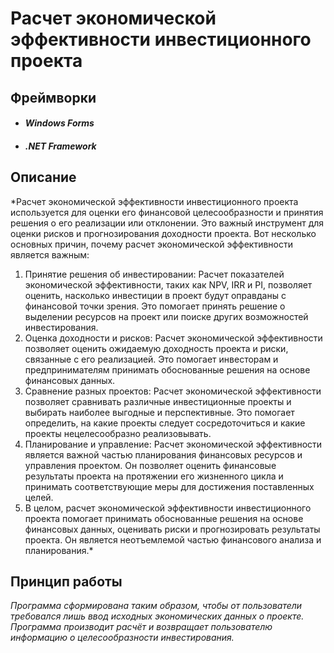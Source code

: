 # Расчет экономической эффективности инвестиционного проекта

## Фреймворки

- #### *Windows Forms*

- #### *.NET Framework*

## Описание

*Расчет экономической эффективности инвестиционного проекта используется для оценки его финансовой целесообразности и принятия решения о его реализации или отклонении. Это важный инструмент для оценки рисков и прогнозирования доходности проекта. Вот несколько основных причин, почему расчет экономической эффективности является важным:
1. Принятие решения об инвестировании: Расчет показателей экономической эффективности, таких как NPV, IRR и PI, позволяет оценить, насколько инвестиции в проект будут оправданы с финансовой точки зрения. Это помогает принять решение о выделении ресурсов на проект или поиске других возможностей инвестирования.
2. Оценка доходности и рисков: Расчет экономической эффективности позволяет оценить ожидаемую доходность проекта и риски, связанные с его реализацией. Это помогает инвесторам и предпринимателям принимать обоснованные решения на основе финансовых данных.
3. Сравнение разных проектов: Расчет экономической эффективности позволяет сравнивать различные инвестиционные проекты и выбирать наиболее выгодные и перспективные. Это помогает определить, на какие проекты следует сосредоточиться и какие проекты нецелесообразно реализовывать.
4. Планирование и управление: Расчет экономической эффективности является важной частью планирования финансовых ресурсов и управления проектом. Он позволяет оценить финансовые результаты проекта на протяжении его жизненного цикла и принимать соответствующие меры для достижения поставленных целей.
5. В целом, расчет экономической эффективности инвестиционного проекта помогает принимать обоснованные решения на основе финансовых данных, оценивать риски и прогнозировать результаты проекта. Он является неотъемлемой частью финансового анализа и планирования.*

## Принцип работы

*Программа сформирована таким образом, чтобы от пользователи требовался лишь ввод исходных экономических данных о проекте. Программа производит расчёт и возвращает пользователю информацию о целесообразности инвестирования.*
